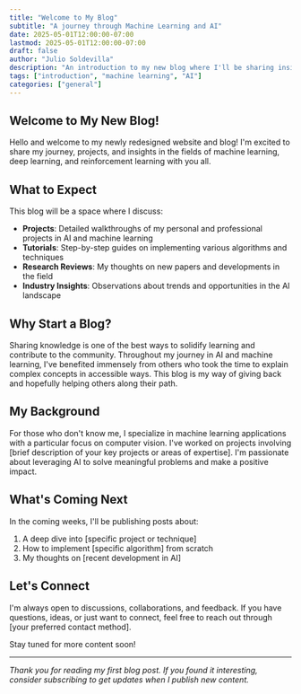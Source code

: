```yaml
---
title: "Welcome to My Blog"
subtitle: "A journey through Machine Learning and AI"
date: 2025-05-01T12:00:00-07:00
lastmod: 2025-05-01T12:00:00-07:00
draft: false
author: "Julio Soldevilla"
description: "An introduction to my new blog where I'll be sharing insights, projects, and thoughts on machine learning and artificial intelligence."
tags: ["introduction", "machine learning", "AI"]
categories: ["general"]
---
```


## Welcome to My New Blog!

Hello and welcome to my newly redesigned website and blog! I'm excited to share my journey, projects, and insights in the fields of machine learning, deep learning, and reinforcement learning with you all.

## What to Expect

This blog will be a space where I discuss:

- **Projects**: Detailed walkthroughs of my personal and professional projects in AI and machine learning
- **Tutorials**: Step-by-step guides on implementing various algorithms and techniques
- **Research Reviews**: My thoughts on new papers and developments in the field
- **Industry Insights**: Observations about trends and opportunities in the AI landscape

## Why Start a Blog?

Sharing knowledge is one of the best ways to solidify learning and contribute to the community. Throughout my journey in AI and machine learning, I've benefited immensely from others who took the time to explain complex concepts in accessible ways. This blog is my way of giving back and hopefully helping others along their path.

## My Background

For those who don't know me, I specialize in machine learning applications with a particular focus on computer vision. I've worked on projects involving [brief description of your key projects or areas of expertise]. I'm passionate about leveraging AI to solve meaningful problems and make a positive impact.

## What's Coming Next

In the coming weeks, I'll be publishing posts about:

1. A deep dive into [specific project or technique]
2. How to implement [specific algorithm] from scratch
3. My thoughts on [recent development in AI]

## Let's Connect

I'm always open to discussions, collaborations, and feedback. If you have questions, ideas, or just want to connect, feel free to reach out through [your preferred contact method].

Stay tuned for more content soon!

---

*Thank you for reading my first blog post. If you found it interesting, consider subscribing to get updates when I publish new content.*